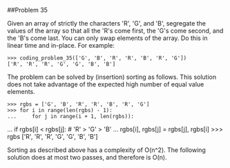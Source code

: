 ##Problem 35

Given an array of strictly the characters 'R', 'G', and 'B', segregate the values of the array so that all the 'R's
come first, the 'G's come second, and the 'B's come last. You can only swap elements of the array.
Do this in linear time and in-place. For example:

    >>> coding_problem_35(['G', 'B', 'R', 'R', 'B', 'R', 'G'])
    ['R', 'R', 'R', 'G', 'G', 'B', 'B']

The problem can be solved by (insertion) sorting as follows.
This solution does not take advantage of the expected high number of equal value elements.

    >>> rgbs = ['G', 'B', 'R', 'R', 'B', 'R', 'G']
    >>> for i in range(len(rgbs) - 1):
    ...     for j in range(i + 1, len(rgbs)):
...         if rgbs[i] < rgbs[j]:  # 'R' > 'G' > 'B'
...             rgbs[i], rgbs[j] = rgbs[j], rgbs[i]
    >>> rgbs
    ['R', 'R', 'R', 'G', 'G', 'B', 'B']

Sorting as described above has a complexity of O(n^2).
The following solution does at most two passes, and therefore is O(n).